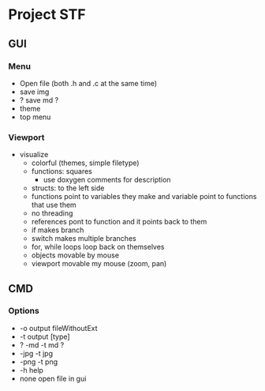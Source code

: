 # Project STF
## GUI
### Menu
- Open file (both .h and .c at the same time)
- save img
- ? save md ?
- theme
- top menu
### Viewport
- visualize 
  - colorful (themes, simple filetype)
  - functions: squares
    - use doxygen comments for description
  - structs: to the left side
  - functions point to variables they make and variable point to functions that use them
  - no threading
  - references pont to function and it points back to them
  - if makes branch
  - switch makes multiple branches
  - for, while loops loop back on themselves
  - objects movable by mouse
  - viewport movable my mouse (zoom, pan)
##  CMD
### Options
- -o output fileWithoutExt
- -t output [type]
- ? -md -t md ?
- -jpg -t jpg
- -png -t png
- -h help
- none open file in gui